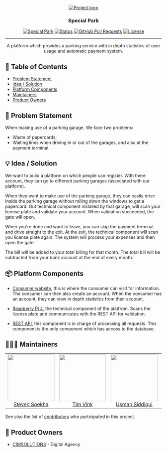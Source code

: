 <p align="center">
  <a href="" rel="noopener">
 <img src="https://images.unsplash.com/photo-1538991452856-3bae8974c99c?ixlib=rb-1.2.1&ixid=eyJhcHBfaWQiOjEyMDd9&auto=format&fit=crop&w=1950&h=1000&q=80" alt="Project logo"></a>
</p>
<h3 align="center">Special Park</h3>

<div align="center">

[![Special Park](https://img.shields.io/badge/hackathon-name-orange.svg)](http://specialpark.nl)
[![Status](https://img.shields.io/badge/status-active-success.svg)]()
[![GitHub Pull Requests](https://img.shields.io/github/issues-pr/kylelobo/The-Documentation-Compendium.svg)](https://github.com/buzzzlightyear/special-park/pulls)
[![License](https://img.shields.io/badge/license-MIT-blue.svg)](LICENSE.md)

</div>

---

<p align="center"> A platform which provides a parking service with in depth statistics of user usage and automatic payment system.
    <br> 
</p>

## 📝 Table of Contents

- [Problem Statement](#problem_statement)
- [Idea / Solution](#idea)
- [Platform Components](#components)
- [Maintainers](#authors)
- [Product Owners](#po)

## 🧐 Problem Statement <a name = "problem_statement"></a>

When making use of a parking garage. We face two problems:

- Waste of papercards;
- Waiting lines when driving in or out of the garages, and also at the payment terminal.

## 💡 Idea / Solution <a name = "idea"></a>

We want to build a platform on which people can register. With there account, they can go to different parking garages (associated with our platform). 

When they want to make use of the parking garage, they can easily drive inside the parking garage without rolling down the windows to get a papercard. Out technical component installed by that garage, will scan your license plate and validate your account. When validation succeeded, the gate will open. 

When you're done and want to leave, you can skip the payment terminal and drive straight to the exit. At the exit, the technical component will scan you license plate again. The system will process your expenses and then open the gate. 

The bill will be added to your total billing for that month. The total bill will be subtracted from your bank account at the end of every month.

## 📦 Platform Components <a name = "components"></a>

- [Consumer website](https://github.com/buzzzlightyear/special-park/tree/master/web), this is where the consumer can visit for information. The consumer can then also create an account. When the consumer has an account, they can view in depth statistics from their account.

- [Raspberry Pi 4](https://github.com/buzzzlightyear/special-park/tree/master/app), the technical component of the platfrom. Scans the license plate and communicates with the REST API for validation.

- [REST API](https://github.com/buzzzlightyear/special-park/tree/master/api), this component is in charge of processing all requests. This component is the only component which has access to the database.

## 🦸🏻‍♂ Maintainers <a name = "authors"></a>

<table>
  <tbody>
    <tr>
      <td align="center">
        <a href="https://github.com/buzzzlightyear">
          <img width="150" height="150" src="https://avatars2.githubusercontent.com/u/36703601?s=460&v=4">
          </br>
          Steven Soekha
        </a>
      </td>
      <td align="center">
        <a href="https://github.com/tim-vink">
          <img width="150" height="150" src="https://avatars0.githubusercontent.com/u/28394164?s=400&u=50a3e18a3ed3aad7753989329935c50977f54c95&v=4">
          </br>
          Tim Vink
        </a>
      </td>
      <td align="center">
        <a href="https://github.com/ILLUSIONack">
          <img width="150" height="150" src="https://scontent-amt2-1.xx.fbcdn.net/v/t1.0-1/31531602_1612879725447057_5402279220040695808_n.jpg?_nc_cat=104&_nc_sid=dbb9e7&_nc_ohc=gzw6rA4aPnsAX9mLe58&_nc_ht=scontent-amt2-1.xx&oh=8d174d394b98230831482f2058a51cbd&oe=5EA10F68">
          </br>
          Usman Siddiqui
        </a>
      </td>
      <td align="center">
        <a href="https://github.com/ahmadkurdo">
          <img width="150" height="150" src="https://scontent-ams4-1.xx.fbcdn.net/v/t1.0-9/15825752_837473716394296_3168531526687396920_n.jpg?_nc_cat=100&_nc_sid=7aed08&_nc_ohc=HqsxTERDt9cAX_nXPnC&_nc_ht=scontent-ams4-1.xx&oh=af09322ea6334ccebd3de911811a58f2&oe=5EA11FC9">
          </br>
          Ahmed Rasid
        </a>
      </td>
    </tr>
  <tbody>
</table>

See also the list of [contributors](https://github.com/buzzzlightyear/special-park/graphs/contributors) who participated in this project.

## 👥 Product Owners <a name = "po"></a>

- [CIMSOLUTIONS](https://www.cimsolutions.nl/) - Digital Agency